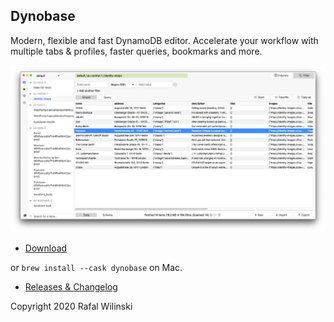 ## Dynobase

Modern, flexible and fast DynamoDB editor. Accelerate your workflow with multiple tabs & profiles, faster queries, bookmarks and more. 

![Dynobase](./dynobase-gui.png)


- [Download](https://dynobase.dev)

or `brew install --cask dynobase` on Mac.

- [Releases & Changelog](https://github.com/RafalWilinski/dynobase/releases)


Copyright 2020 Rafal Wilinski
